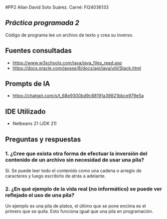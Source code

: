 #PP2 Allan David Soto Suárez. Carné: FI24036133
## _Práctica programada 2_

Código de programa lee un archivo de texto y crea su inverso.

## Fuentes consultadas

- https://www.w3schools.com/java/java_files_read.asp
- https://docs.oracle.com/javase/8/docs/api/java/util/Stack.html

## Prompts de IA

- https://chatgpt.com/s/t_68e9300bd9c88191a39821bbce979e5a

## IDE Utilizado

- Netbeans 21 (JDK 21)

## Preguntas y respuestas

### 1. ¿Cree que exista otra forma de efectuar la inversión del contenido de un archivo sin necesidad de usar una pila?  
Sí. Se puede leer todo el contenido como una cadena o arreglo de caracteres y luego escribirlo de atrás a adelante.

### 2. ¿En qué ejemplo de la vida real (no informático) se puede ver reflejado el uso de una pila?
Un ejemplo es una pila de platos, el último que se pone encima es el primero que se quita. Esto funciona igual que una pila en programación.
